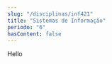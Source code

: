 ```yaml
---
slug: "/disciplinas/inf421"
title: "Sistemas de Informação"
periodo: "6"
hasContent: false
---
```


Hello
